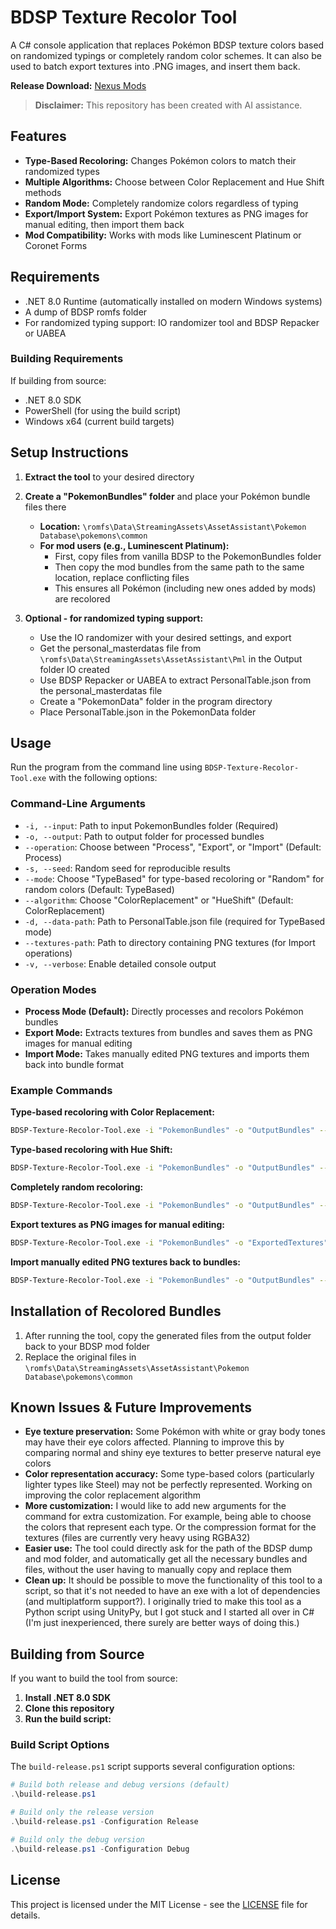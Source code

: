 # BDSP Texture Recolor Tool

A C# console application that replaces Pokémon BDSP texture colors based on randomized typings or completely random color schemes. It can also be used to batch export textures into .PNG images, and insert them back.

**Release Download:** [Nexus Mods](https://www.nexusmods.com/pokemonbdsp/mods/58)

> **Disclaimer:** This repository has been created with AI assistance.

## Features

- **Type-Based Recoloring:** Changes Pokémon colors to match their randomized types
- **Multiple Algorithms:** Choose between Color Replacement and Hue Shift methods
- **Random Mode:** Completely randomize colors regardless of typing
- **Export/Import System:** Export Pokémon textures as PNG images for manual editing, then import them back
- **Mod Compatibility:** Works with mods like Luminescent Platinum or Coronet Forms

## Requirements

- .NET 8.0 Runtime (automatically installed on modern Windows systems)
- A dump of BDSP romfs folder
- For randomized typing support: IO randomizer tool and BDSP Repacker or UABEA

### Building Requirements

If building from source:

- .NET 8.0 SDK
- PowerShell (for using the build script)
- Windows x64 (current build targets)

## Setup Instructions

1. **Extract the tool** to your desired directory
2. **Create a "PokemonBundles" folder** and place your Pokémon bundle files there

   - **Location:** `\romfs\Data\StreamingAssets\AssetAssistant\Pokemon Database\pokemons\common`
   - **For mod users (e.g., Luminescent Platinum):**
     - First, copy files from vanilla BDSP to the PokemonBundles folder
     - Then copy the mod bundles from the same path to the same location, replace conflicting files
     - This ensures all Pokémon (including new ones added by mods) are recolored

3. **Optional - for randomized typing support:**
   - Use the IO randomizer with your desired settings, and export
   - Get the personal_masterdatas file from `\romfs\Data\StreamingAssets\AssetAssistant\Pml` in the Output folder IO created
   - Use BDSP Repacker or UABEA to extract PersonalTable.json from the personal_masterdatas file
   - Create a "PokemonData" folder in the program directory
   - Place PersonalTable.json in the PokemonData folder

## Usage

Run the program from the command line using `BDSP-Texture-Recolor-Tool.exe` with the following options:

### Command-Line Arguments

- `-i, --input`: Path to input PokemonBundles folder (Required)
- `-o, --output`: Path to output folder for processed bundles
- `--operation`: Choose between "Process", "Export", or "Import" (Default: Process)
- `-s, --seed`: Random seed for reproducible results
- `--mode`: Choose "TypeBased" for type-based recoloring or "Random" for random colors (Default: TypeBased)
- `--algorithm`: Choose "ColorReplacement" or "HueShift" (Default: ColorReplacement)
- `-d, --data-path`: Path to PersonalTable.json file (required for TypeBased mode)
- `--textures-path`: Path to directory containing PNG textures (for Import operations)
- `-v, --verbose`: Enable detailed console output

### Operation Modes

- **Process Mode (Default):** Directly processes and recolors Pokémon bundles
- **Export Mode:** Extracts textures from bundles and saves them as PNG images for manual editing
- **Import Mode:** Takes manually edited PNG textures and imports them back into bundle format

### Example Commands

**Type-based recoloring with Color Replacement:**

```bash
BDSP-Texture-Recolor-Tool.exe -i "PokemonBundles" -o "OutputBundles" --mode TypeBased --algorithm ColorReplacement -d "PokemonData/PersonalTable.json" --verbose
```

**Type-based recoloring with Hue Shift:**

```bash
BDSP-Texture-Recolor-Tool.exe -i "PokemonBundles" -o "OutputBundles" --mode TypeBased --algorithm HueShift -d "PokemonData/PersonalTable.json" --verbose
```

**Completely random recoloring:**

```bash
BDSP-Texture-Recolor-Tool.exe -i "PokemonBundles" -o "OutputBundles" --mode Random --verbose
```

**Export textures as PNG images for manual editing:**

```bash
BDSP-Texture-Recolor-Tool.exe -i "PokemonBundles" -o "ExportedTextures" --operation Export --verbose
```

**Import manually edited PNG textures back to bundles:**

```bash
BDSP-Texture-Recolor-Tool.exe -i "PokemonBundles" -o "OutputBundles" --operation Import --textures-path "EditedTextures" --verbose
```

## Installation of Recolored Bundles

1. After running the tool, copy the generated files from the output folder back to your BDSP mod folder
2. Replace the original files in `\romfs\Data\StreamingAssets\AssetAssistant\Pokemon Database\pokemons\common`

## Known Issues & Future Improvements

- **Eye texture preservation:** Some Pokémon with white or gray body tones may have their eye colors affected. Planning to improve this by comparing normal and shiny eye textures to better preserve natural eye colors
- **Color representation accuracy:** Some type-based colors (particularly lighter types like Steel) may not be perfectly represented. Working on improving the color replacement algorithm
- **More customization:** I would like to add new arguments for the command for extra customization. For example, being able to choose the colors that represent each type. Or the compression format for the textures (files are currently very heavy using RGBA32)
- **Easier use:** The tool could directly ask for the path of the BDSP dump and mod folder, and automatically get all the necessary bundles and files, without the user having to manually copy and replace them
- **Clean up:** It should be possible to move the functionality of this tool to a script, so that it's not needed to have an exe with a lot of dependencies (and multiplatform support?). I originally tried to make this tool as a Python script using UnityPy, but I got stuck and I started all over in C# (I'm just inexperienced, there surely are better ways of doing this.)

## Building from Source

If you want to build the tool from source:

1. **Install .NET 8.0 SDK**
2. **Clone this repository**
3. **Run the build script:**

### Build Script Options

The `build-release.ps1` script supports several configuration options:

```powershell
# Build both release and debug versions (default)
.\build-release.ps1

# Build only the release version
.\build-release.ps1 -Configuration Release

# Build only the debug version
.\build-release.ps1 -Configuration Debug
```

## License

This project is licensed under the MIT License - see the [LICENSE](LICENSE) file for details.
